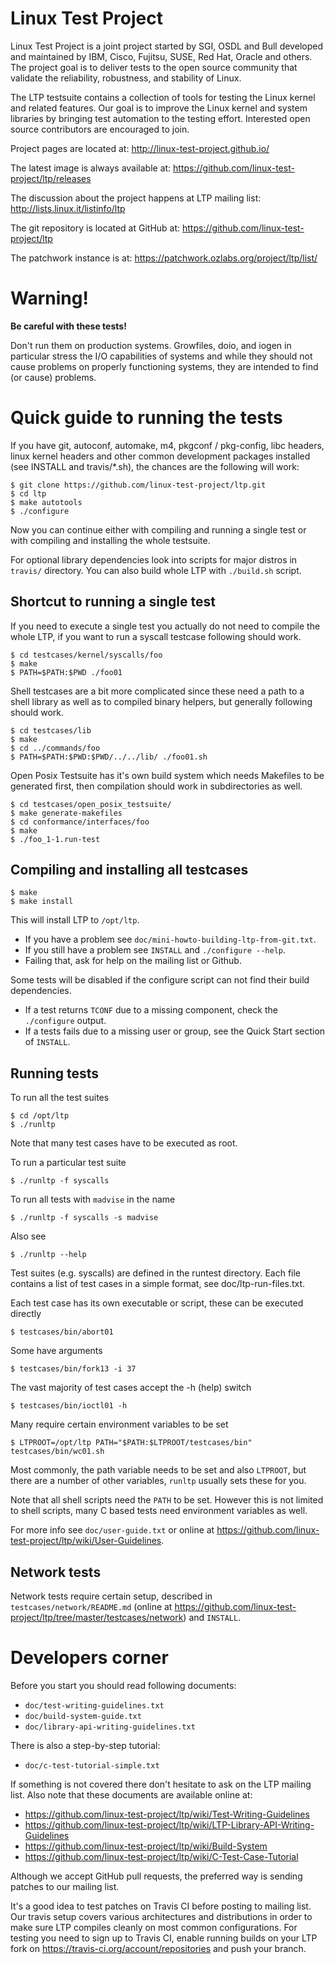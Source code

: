 Linux Test Project
==================

Linux Test Project is a joint project started by SGI, OSDL and Bull developed
and maintained by IBM, Cisco, Fujitsu, SUSE, Red Hat, Oracle and others. The
project goal is to deliver tests to the open source community that validate the
reliability, robustness, and stability of Linux.

The LTP testsuite contains a collection of tools for testing the Linux kernel
and related features. Our goal is to improve the Linux kernel and system
libraries by bringing test automation to the testing effort. Interested open
source contributors are encouraged to join.

Project pages are located at: http://linux-test-project.github.io/

The latest image is always available at:
https://github.com/linux-test-project/ltp/releases

The discussion about the project happens at LTP mailing list:
http://lists.linux.it/listinfo/ltp

The git repository is located at GitHub at:
https://github.com/linux-test-project/ltp

The patchwork instance is at:
https://patchwork.ozlabs.org/project/ltp/list/

Warning!
========

**Be careful with these tests!**

Don't run them on production systems. Growfiles, doio, and iogen in particular
stress the I/O capabilities of systems and while they should not cause problems
on properly functioning systems, they are intended to find (or cause) problems.

Quick guide to running the tests
================================

If you have git, autoconf, automake, m4, pkgconf / pkg-config, libc headers,
linux kernel headers and other common development packages installed (see
INSTALL and travis/*.sh), the chances are the following will work:

```
$ git clone https://github.com/linux-test-project/ltp.git
$ cd ltp
$ make autotools
$ ./configure
```

Now you can continue either with compiling and running a single test or with
compiling and installing the whole testsuite.

For optional library dependencies look into scripts for major distros in
`travis/` directory. You can also build whole LTP with `./build.sh` script.

Shortcut to running a single test
---------------------------------
If you need to execute a single test you actually do not need to compile
the whole LTP, if you want to run a syscall testcase following should work.

```
$ cd testcases/kernel/syscalls/foo
$ make
$ PATH=$PATH:$PWD ./foo01
```

Shell testcases are a bit more complicated since these need a path to a shell
library as well as to compiled binary helpers, but generally following should
work.

```
$ cd testcases/lib
$ make
$ cd ../commands/foo
$ PATH=$PATH:$PWD:$PWD/../../lib/ ./foo01.sh
```

Open Posix Testsuite has it's own build system which needs Makefiles to be
generated first, then compilation should work in subdirectories as well.

```
$ cd testcases/open_posix_testsuite/
$ make generate-makefiles
$ cd conformance/interfaces/foo
$ make
$ ./foo_1-1.run-test
```

Compiling and installing all testcases
--------------------------------------

```
$ make
$ make install
```

This will install LTP to `/opt/ltp`.
* If you have a problem see `doc/mini-howto-building-ltp-from-git.txt`.
* If you still have a problem see `INSTALL` and `./configure --help`.
* Failing that, ask for help on the mailing list or Github.

Some tests will be disabled if the configure script can not find their build
dependencies.

* If a test returns `TCONF` due to a missing component, check the `./configure`
  output.
* If a tests fails due to a missing user or group, see the Quick Start section
  of `INSTALL`.

Running tests
-------------

To run all the test suites

```
$ cd /opt/ltp
$ ./runltp
```

Note that many test cases have to be executed as root.

To run a particular test suite

```
$ ./runltp -f syscalls
```

To run all tests with `madvise` in the name

```
$ ./runltp -f syscalls -s madvise
```
Also see

```
$ ./runltp --help
```

Test suites (e.g. syscalls) are defined in the runtest directory. Each file
contains a list of test cases in a simple format, see doc/ltp-run-files.txt.

Each test case has its own executable or script, these can be executed
directly

```
$ testcases/bin/abort01
```

Some have arguments

```
$ testcases/bin/fork13 -i 37
```

The vast majority of test cases accept the -h (help) switch

```
$ testcases/bin/ioctl01 -h
```

Many require certain environment variables to be set

```
$ LTPROOT=/opt/ltp PATH="$PATH:$LTPROOT/testcases/bin" testcases/bin/wc01.sh
```

Most commonly, the path variable needs to be set and also `LTPROOT`, but there
are a number of other variables, `runltp` usually sets these for you.

Note that all shell scripts need the `PATH` to be set. However this is not
limited to shell scripts, many C based tests need environment variables as
well.

For more info see `doc/user-guide.txt` or online at
https://github.com/linux-test-project/ltp/wiki/User-Guidelines.

Network tests
-------------
Network tests require certain setup, described in `testcases/network/README.md`
(online at https://github.com/linux-test-project/ltp/tree/master/testcases/network)
and `INSTALL`.

Developers corner
=================

Before you start you should read following documents:

* `doc/test-writing-guidelines.txt`
* `doc/build-system-guide.txt`
* `doc/library-api-writing-guidelines.txt`

There is also a step-by-step tutorial:

* `doc/c-test-tutorial-simple.txt`

If something is not covered there don't hesitate to ask on the LTP mailing
list. Also note that these documents are available online at:

* https://github.com/linux-test-project/ltp/wiki/Test-Writing-Guidelines
* https://github.com/linux-test-project/ltp/wiki/LTP-Library-API-Writing-Guidelines
* https://github.com/linux-test-project/ltp/wiki/Build-System
* https://github.com/linux-test-project/ltp/wiki/C-Test-Case-Tutorial

Although we accept GitHub pull requests, the preferred way is sending patches to our mailing list.

It's a good idea to test patches on Travis CI before posting to mailing
list. Our travis setup covers various architectures and distributions in
order to make sure LTP compiles cleanly on most common configurations.
For testing you need to sign up to Travis CI, enable running builds on your LTP fork on
https://travis-ci.org/account/repositories and push your branch.
